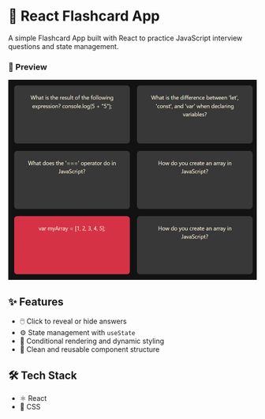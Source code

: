 # 🧠 React Flashcard App

A simple Flashcard App built with React to practice JavaScript interview questions and state management.

### 📸 Preview

![alt text](public/img/flashcard.png)

## ✨ Features

- 🖱️ Click to reveal or hide answers
- ⚙️ State management with `useState`
- 🔁 Conditional rendering and dynamic styling
- 🧱 Clean and reusable component structure

## 🛠 Tech Stack

- ⚛️ React
- 🎨 CSS
